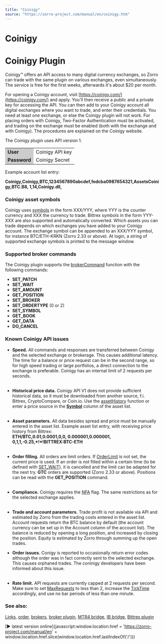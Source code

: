 ```yaml
---
title: "Coinigy"
source: "https://zorro-project.com/manual/en/coinigy.htm"
---
```


# Coinigy

# Coinigy Plugin

Coinigy™ offers an API access to many digital currency exchanges, so Zorro can trade with the same plugin on various exchanges, even simultaneously. The service is free for the first weeks, afterwards it's about $20 per month.

For opening a Coinigy account, visit [https://coinigy.com/](https://coinigy.com/) and apply. You'll then receive a public and a private key for accessing the API. You can then add to your Coinigy account all digital exchanges where you want to trade, and enter their credentials. You need at least one exchange, or else the Coinigy plugin will not work. For placing orders with Coinigy, Two-Factor Authentication must be activated, and trading on the exchange must be enabled (both with the exchange and with Coinigy). The procedures are explained on the Coinigy website.

The Coinigy plugin uses API version 1.

<table><tbody><tr><td style="background-color: #CCCCCC"><strong>User</strong></td><td>Coinigy API key</td></tr><tr><td style="background-color: #CCCCCC"><strong>Password</strong></td><td>Coinigy Secret</td></tr></tbody></table>

Example account list entry:

**Coinigy,Coinigy,BTC,1234567890abcdef,fedcba0987654321,AssetsCoinigy,BTC.B8, 1,14,Coinigy.dll,** 

### Coinigy asset symbols

Coinigy uses [symbols](014_Asset_Symbols.md) in the form XXX/YYY, where YYY is the counter currency and XXX the currency to trade. Bittrex symbols in the form YYY-XXX are also supported and automatically converted. Which assets you can trade depends on which exchanges you have added to your Coinigy account. The exchange symbol can be appended to an XXX/YYY symbol, for instance BTC/ETH-KRKN (Zorro 2.33 or above). At login, a string of supported exchange symbols is printed to the message window.

### Supported broker commands

The Coinigy plugin supports the [brokerCommand](113_brokerCommand.md) function with the following commands:

*   **SET\_PATCH**
*   **SET\_WAIT**
*   **SET\_AMOUNT**
*   **GET\_POSITION**
*   **SET\_BROKER**
*   **SET\_ORDERTYPE** (0 or 2)
*   **SET\_SYMBOL**
*   **GET\_BOOK**
*   **GET\_DATA**
*   **DO\_CANCEL**

### Known Coinigy API issues

*   **Speed.** All commands and responses are transferred between Coinigy and the selected exchange or brokerage. This causes additional latency. The time for a balance or price request can be in the second range, so for high speed trading or large portfolios, a direct connection to the exchange is preferable. Coinigy has an internal limit of 2 requests per seconds.  
       
    
*   **Historical price data.** Coinigy API V1 does not provide sufficient historical data, so it must be downloaded from another source, f.i. Bittrex, CryptoCompare, or Coin.io. Use the [assetHistory](loadhistory.md) function or enter a price source in the **[Symbol](014_Asset_Symbols.md)** column of the asset list.  
      
*   **Asset parameters.** All data besides spread and price must be manually entered in the asset list. Example asset list entry, with receiving price history from Bittrex:  
    **ETH/BTC,0.01,0.0001,0,0, 0.000001,0.000001, 0,1,1,-0.25,\*!\*!BITTREX:BTC-ETH**  
       
    
*   **Order filling.** All orders are limit orders. If [OrderLimit](188_Stop_Profit_Trail_Entry.md) is not set, the current price is used. If an order is not filled within a certain time (to be defined with [SET\_WAIT](brokercommand.md)), it is cancelled and the limit can be adapted for the next try. **GTC** orders are supported (Zorro 2.33 or above). Positions can be read with the **GET\_POSITION** command.  
     
*   **Compliance.** Coinigy requires the [NFA](018_TradeMode.md) flag. The same restrictions as for the selected exchange applies.  
     
*   **Trade and account parameters.** Trade profit is not available via API and estimated by Zorro from the trading costs entered in the asset list. Account requests return the BTC balance by default (the account currency can be set up in the Account column of the account list). The balance is reduced by opening a long position, and increased by closing the position. Equity is estimated by Zorro through summing up the open trades.
*   **Order issues.** Conigy is reported to occasionally return error codes although the order was in fact correctly sent to the selected exchange. This causes orphaned trades. The coninigy developers have been informed about this issue.  
     
*   **Rate limit.** API requests are currently capped at 2 requests per second. Make sure to set [MaxRequests](187_TickTime_MaxRequests.md) to less than 2, increase the [TickTime](187_TickTime_MaxRequests.md) accordingly, and use no bar periods of less than one minute.

### See also:

[Links](247_Links_Books.md), [order](111_order.md), [brokers](214_Brokers_Data_Feeds.md), [broker plugin](brokerplugin.md), [MTR4 bridge](mt4plugin.md), [IB bridge](062_DefineApi_LoadLibrary.md), [Bittrex plugin](222_Bittrex.md)

[► latest version online](javascript:window.location.href = 'https://zorro-project.com/manual/en' + window.location.href.slice\(window.location.href.lastIndexOf\('/'\)\))